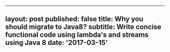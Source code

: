 
---
layout: post
published: false
title: Why you should migrate to Java8?
subtitle: Write concise functional code using lambda's and streams using Java 8 
date: '2017-03-15'
---

